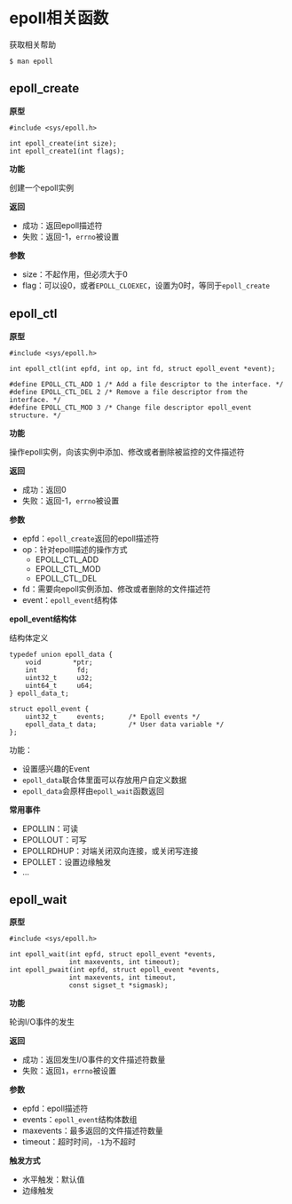 # epoll相关函数

获取相关帮助

```
$ man epoll
```

## epoll_create

**原型**

```
#include <sys/epoll.h>

int epoll_create(int size);
int epoll_create1(int flags);
```

**功能**

创建一个epoll实例

**返回**

- 成功：返回epoll描述符
- 失败：返回-1，`errno`被设置

**参数**

- size：不起作用，但必须大于0
- flag：可以设0，或者`EPOLL_CLOEXEC`，设置为0时，等同于`epoll_create`

## epoll_ctl

**原型**

```
#include <sys/epoll.h>

int epoll_ctl(int epfd, int op, int fd, struct epoll_event *event);

#define EPOLL_CTL_ADD 1 /* Add a file descriptor to the interface. */
#define EPOLL_CTL_DEL 2 /* Remove a file descriptor from the interface. */
#define EPOLL_CTL_MOD 3 /* Change file descriptor epoll_event structure. */
```

**功能**

操作epoll实例，向该实例中添加、修改或者删除被监控的文件描述符

**返回**

- 成功：返回0
- 失败：返回-1，`errno`被设置

**参数**

- epfd：`epoll_create`返回的epoll描述符
- op：针对epoll描述的操作方式
  - EPOLL_CTL_ADD
  - EPOLL_CTL_MOD
  - EPOLL_CTL_DEL
- fd：需要向epoll实例添加、修改或者删除的文件描述符
- event：`epoll_event`结构体

**epoll_event结构体**

结构体定义

```
typedef union epoll_data {
    void        *ptr;
    int          fd;
    uint32_t     u32;
    uint64_t     u64;
} epoll_data_t;

struct epoll_event {
    uint32_t     events;      /* Epoll events */
    epoll_data_t data;        /* User data variable */
};
```

功能：

- 设置感兴趣的Event
- `epoll_data`联合体里面可以存放用户自定义数据
- `epoll_data`会原样由`epoll_wait`函数返回

**常用事件**

- EPOLLIN：可读
- EPOLLOUT：可写
- EPOLLRDHUP：对端关闭双向连接，或关闭写连接
- EPOLLET：设置边缘触发
- ...

## epoll_wait

**原型**

```
#include <sys/epoll.h>

int epoll_wait(int epfd, struct epoll_event *events,
               int maxevents, int timeout);
int epoll_pwait(int epfd, struct epoll_event *events,
               int maxevents, int timeout,
               const sigset_t *sigmask);
```

**功能**

轮询I/O事件的发生

**返回**

- 成功：返回发生I/O事件的文件描述符数量
- 失败：返回`1`，`errno`被设置

**参数**

- epfd：epoll描述符
- events：`epoll_event`结构体数组
- maxevents：最多返回的文件描述符数量
- timeout：超时时间，`-1`为不超时

**触发方式**

- 水平触发：默认值
- 边缘触发

